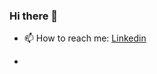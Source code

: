 ### Hi there 👋

- 📫 How to reach me: <a href="http://linkedin.com/in/radoslaw-loth/">Linkedin</a>

- <!--  <a href="http://loth.cba.pl/">about me</a> -->



<!--
**Fariusz/Fariusz** is a ✨ _special_ ✨ repository because its `README.md` (this file) appears on your GitHub profile.

Here are some ideas to get you started:

- 🔭 I’m currently working on ...
- 🌱 I’m currently learning ...
- 👯 I’m looking to collaborate on ...
- 🤔 I’m looking for help with ...
- 💬 Ask me about ...
- 📫 How to reach me: ...
- 😄 Pronouns: ...
- ⚡ Fun fact: ...
-->
